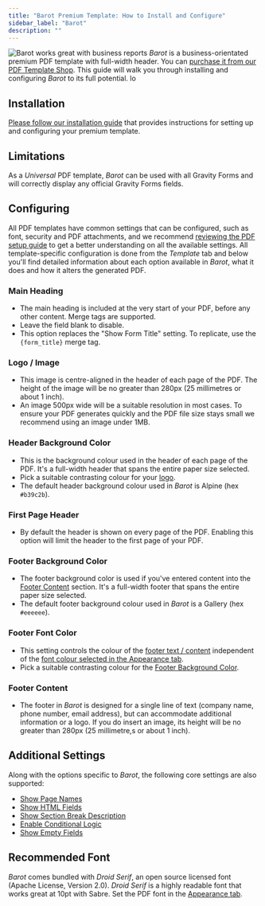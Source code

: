 ```yaml
---
title: "Barot Premium Template: How to Install and Configure"
sidebar_label: "Barot"
description: ""
---
```


![Barot works great with business reports](https://resources.gravitypdf.com/uploads/edd/2017/03/cover-image-3-1000x665.png)
*Barot* is a business-orientated premium PDF template with full-width header. You can [purchase it from our PDF Template Shop](https://gravitypdf.com/shop/barot/). This guide will walk you through installing and configuring *Barot* to its full potential. lo

## Installation 

[Please follow our installation guide](installing-upgrading-premium-templates.md) that provides instructions for setting up and configuring your premium template.

## Limitations 

As a *Universal* PDF template, *Barot* can be used with all Gravity Forms and will correctly display any official Gravity Forms fields.

## Configuring 

All PDF templates have common settings that can be configured, such as font, security and PDF attachments, and we recommend [reviewing the PDF setup guide](setup-pdf.md) to get a better understanding on all the available settings. All template-specific configuration is done from the *Template* tab and below you'll find detailed information about each option available in *Barot*, what it does and how it alters the generated PDF.

### Main Heading 
* The main heading is included at the very start of your PDF, before any other content. Merge tags are supported.
* Leave the field blank to disable.
* This option replaces the "Show Form Title" setting. To replicate, use the `{form_title}` merge tag.

### Logo / Image 
* This image is centre-aligned in the header of each page of the PDF. The height of the image will be no greater than 280px (25 millimetres or about 1 inch).
* An image 500px wide will be a suitable resolution in most cases. To ensure your PDF generates quickly and the PDF file size stays small we recommend using an image under 1MB.

### Header Background Color 
* This is the background colour used in the header of each page of the PDF. It's a full-width header that spans the entire paper size selected.
* Pick a suitable contrasting colour for your [logo](#logo).
* The default header background colour used in *Barot* is Alpine (hex `#b39c2b`).

### First Page Header 
* By default the header is shown on every page of the PDF. Enabling this option will limit the header to the first page of your PDF.

### Footer Background Color 
* The footer background color is used if you've entered content into the [Footer Content](#footer-content) section. It's a full-width footer that spans the entire paper size selected.
* The default footer background colour used in *Barot* is a Gallery (hex `#eeeeee`).

### Footer Font Color 
* This setting controls the colour of the [footer text / content](#footer-content) independent of the [font colour selected in the Appearance tab](setup-pdf.md#font-colour).
* Pick a suitable contrasting colour for the [Footer Background Color](#footer-background-color).

### Footer Content 
* The footer in *Barot* is designed for a single line of text (company name, phone number, email address), but can accommodate additional information or a logo. If you do insert an image, its height will be no greater than 280px (25 millimetre,s or about 1 inch).

## Additional Settings 

Along with the options specific to *Barot*, the following core settings are also supported:

-   [Show Page Names](setup-pdf.md#show-page-names)
-   [Show HTML Fields](setup-pdf.md#show-html-fields)
-   [Show Section Break Description](setup-pdf.md#show-section-break-description)
-   [Enable Conditional Logic](setup-pdf.md#enable-conditional-logic)
-   [Show Empty Fields](setup-pdf.md#show-empty-fields)

## Recommended Font 

*Barot* comes bundled with *Droid Serif*, an open source licensed font (Apache License, Version 2.0). *Droid Serif* is a highly readable font that works great at 10pt with Sabre. Set the PDF font in the [Appearance tab](setup-pdf.md#appearance-tab).
